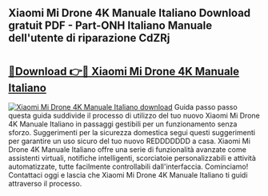 ## Xiaomi Mi Drone 4K Manuale Italiano Download gratuit PDF - Part-ONH Italiano Manuale dell'utente di riparazione CdZRj

# <h2><a href="http://dfdnwxc.blite.top/?on=Xiaomi+Mi+Drone+4K+Manuale+Italiano">🔗Download 👉🔴 Xiaomi Mi Drone 4K Manuale Italiano</a></h2>

[![Xiaomi Mi Drone 4K Manuale Italiano download](https://i.imgur.com/lujVjoI.png)](http://dfdnwxc.blite.top/?on=Xiaomi+Mi+Drone+4K+Manuale+Italiano)
Guida passo passo questa guida suddivide il processo di utilizzo del tuo nuovo Xiaomi Mi Drone 4K Manuale Italiano in passaggi gestibili per un funzionamento senza sforzo. Suggerimenti per la sicurezza domestica segui questi suggerimenti per garantire un uso sicuro del tuo nuovo REDDDDDDD a casa. Xiaomi Mi Drone 4K Manuale Italiano offre una serie di funzionalità avanzate come assistenti virtuali, notifiche intelligenti, scorciatoie personalizzabili e attività automatizzate, tutte facilmente controllabili dall'interfaccia. Cominciamo! Contattaci oggi e lascia che Xiaomi Mi Drone 4K Manuale Italiano ti guidi attraverso il processo.
